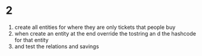 # 2

1. create all entities for where they are only tickets that people buy
2. when create an entity at the end override the tostring an d the hashcode for that entity
3. and test the relations and savings 
